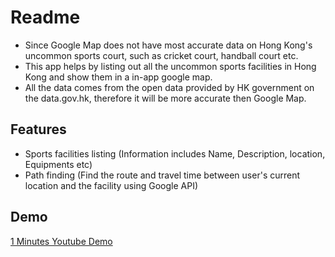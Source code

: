 # Readme
- Since Google Map does not have most accurate data on Hong Kong's uncommon sports court, such as cricket court, handball court etc.  
- This app helps by listing out all the uncommon sports facilities in Hong Kong and show them in a in-app google map.  
- All the data comes from the open data provided by HK government on the data.gov.hk, therefore it will be more accurate then Google Map.

## Features
- Sports facilities listing (Information includes Name, Description, location, Equipments etc)
- Path finding (Find the route and travel time between user's current location and the facility using Google API)

## Demo
[1 Minutes Youtube Demo](https://youtu.be/wV_9rjrg6s4)
